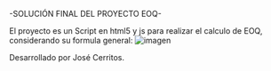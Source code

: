 -SOLUCIÓN FINAL DEL PROYECTO EOQ-

El proyecto es un Script en html5 y js para realizar el calculo de EOQ, considerando su formula general:
![imagen](https://github.com/user-attachments/assets/7dc9d3ee-407b-4eae-9719-f08518d99be7)

Desarrollado por José Cerritos.
